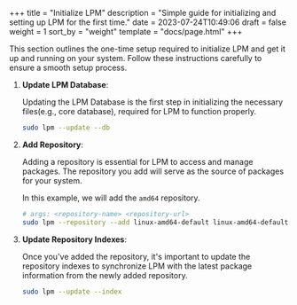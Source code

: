 +++
title = "Initialize LPM"
description = "Simple guide for initializing and setting up LPM for the first time."
date = 2023-07-24T10:49:06
draft = false
weight = 1
sort_by = "weight"
template = "docs/page.html"
+++

This section outlines the one-time setup required to initialize LPM and get it up and running on your system.
Follow these instructions carefully to ensure a smooth setup process.


1. **Update LPM Database**:

    Updating the LPM Database is the first step in initializing the necessary files(e.g., core database), required for LPM to function properly.

    ```sh
    sudo lpm --update --db
    ```

2. **Add Repository**:

    Adding a repository is essential for LPM to access and manage packages. The repository you add will serve as the source of packages for your system.

    In this example, we will add the `amd64` repository.

    ```sh
    # args: <repository-name> <repository-url>
    sudo lpm --repository --add linux-amd64-default linux-amd64-default.lpm.lodosgroup.org
    ```

3. **Update Repository Indexes**:

    Once you've added the repository, it's important to update the repository indexes to synchronize LPM with the latest package information from the newly
    added repository.

    ```sh
    sudo lpm --update --index
    ```
